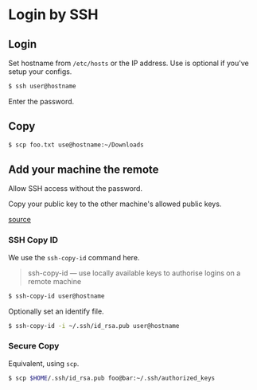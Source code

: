 # Login by SSH


## Login

Set hostname from `/etc/hosts` or the IP address. Use is optional if you've setup your configs.

```sh
$ ssh user@hostname
```

Enter the password.


## Copy

```sh
$ scp foo.txt use@hostname:~/Downloads
```


## Add your machine the remote

Allow SSH access without the password. 

Copy your public key to the other machine's allowed public keys.

[source](https://www.cyberciti.biz/faq/how-to-set-up-ssh-keys-on-linux-unix/)

### SSH Copy ID

We use the `ssh-copy-id` command here.

> ssh-copy-id — use locally available keys to authorise logins on a remote machine

```sh
$ ssh-copy-id user@hostname
```

Optionally set an identify file.

```sh
$ ssh-copy-id -i ~/.ssh/id_rsa.pub user@hostname
```


### Secure Copy

Equivalent, using `scp`.

```sh
$ scp $HOME/.ssh/id_rsa.pub foo@bar:~/.ssh/authorized_keys
```
